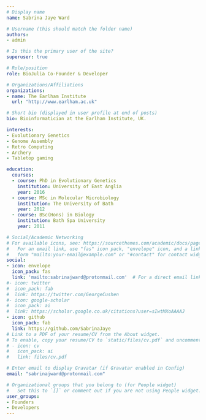 ```yaml
---
# Display name
name: Sabrina Jaye Ward

# Username (this should match the folder name)
authors:
- admin

# Is this the primary user of the site?
superuser: true

# Role/position
role: BioJulia Co-Founder & Developer

# Organizations/Affiliations
organizations:
- name: The Earlham Institute
  url: "http://www.earlham.ac.uk"

# Short bio (displayed in user profile at end of posts)
bio: Bioinformatician at the Earlham Institute, UK.

interests:
- Evolutionary Genetics
- Genome Assembly
- Retro Computing
- Archery
- Tabletop gaming

education:
  courses:
  - course: PhD in Evolutionary Genetics
    institution: University of East Anglia
    year: 2016
  - course: MSc in Molecular Microbiology
    institution: The University of Bath
    year: 2012
  - course: BSc(Hons) in Biology
    institution: Bath Spa University
    year: 2011

# Social/Academic Networking
# For available icons, see: https://sourcethemes.com/academic/docs/page-builder/#icons
#   For an email link, use "fas" icon pack, "envelope" icon, and a link in the
#   form "mailto:your-email@example.com" or "#contact" for contact widget.
social:
- icon: envelope
  icon_pack: fas
  link: 'mailto:sabrinajward@protonmail.com'  # For a direct email link, use "mailto:test@example.org".
#- icon: twitter
#  icon_pack: fab
#  link: https://twitter.com/GeorgeCushen
#- icon: google-scholar
#  icon_pack: ai
#  link: https://scholar.google.co.uk/citations?user=sIwtMXoAAAAJ
- icon: github
  icon_pack: fab
  link: https://github.com/SabrinaJaye
# Link to a PDF of your resume/CV from the About widget.
# To enable, copy your resume/CV to `static/files/cv.pdf` and uncomment the lines below.
# - icon: cv
#   icon_pack: ai
#   link: files/cv.pdf

# Enter email to display Gravatar (if Gravatar enabled in Config)
email: "sabrinajward@protonmail.com"

# Organizational groups that you belong to (for People widget)
#   Set this to `[]` or comment out if you are not using People widget.
user_groups:
- Founders
- Developers
---
```



